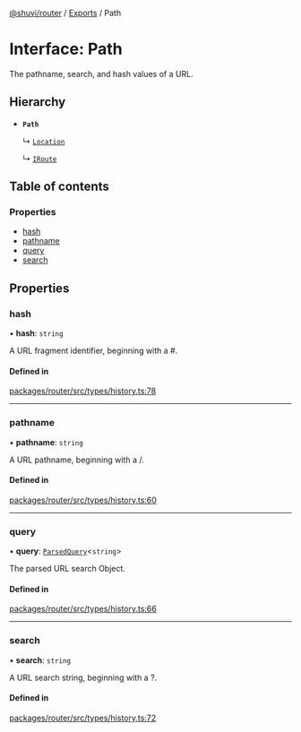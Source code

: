 [@shuvi/router](../README.md) / [Exports](../modules.md) / Path

# Interface: Path

The pathname, search, and hash values of a URL.

## Hierarchy

- **`Path`**

  ↳ [`Location`](Location.md)

  ↳ [`IRoute`](IRoute.md)

## Table of contents

### Properties

- [hash](Path.md#hash)
- [pathname](Path.md#pathname)
- [query](Path.md#query)
- [search](Path.md#search)

## Properties

### hash

• **hash**: `string`

A URL fragment identifier, beginning with a #.

#### Defined in

[packages/router/src/types/history.ts:78](https://github.com/shuvijs/shuvi/blob/8776f169/packages/router/src/types/history.ts#L78)

___

### pathname

• **pathname**: `string`

A URL pathname, beginning with a /.

#### Defined in

[packages/router/src/types/history.ts:60](https://github.com/shuvijs/shuvi/blob/8776f169/packages/router/src/types/history.ts#L60)

___

### query

• **query**: [`ParsedQuery`](ParsedQuery.md)<`string`\>

The parsed URL search Object.

#### Defined in

[packages/router/src/types/history.ts:66](https://github.com/shuvijs/shuvi/blob/8776f169/packages/router/src/types/history.ts#L66)

___

### search

• **search**: `string`

A URL search string, beginning with a ?.

#### Defined in

[packages/router/src/types/history.ts:72](https://github.com/shuvijs/shuvi/blob/8776f169/packages/router/src/types/history.ts#L72)
